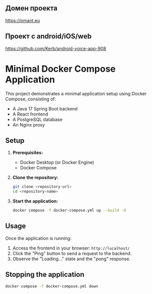 ## Домен проекта

https://pmant.eu

## Проект с android/iOS/web

https://github.com/Kerb/android-voice-app-908

# Minimal Docker Compose Application

This project demonstrates a minimal application setup using Docker Compose, consisting of:
- A Java 17 Spring Boot backend
- A React frontend
- A PostgreSQL database
- An Nginx proxy

## Setup

1.  **Prerequisites:**
    *   Docker Desktop (or Docker Engine)
    *   Docker Compose

2.  **Clone the repository:**
    ```bash
    git clone <repository-url>
    cd <repository-name>
    ```

3.  **Start the application:**
    ```bash
    docker compose -f docker-compose.yml up --build -d
    ```

## Usage

Once the application is running:

1.  Access the frontend in your browser: `http://localhost/`
2.  Click the "Ping" button to send a request to the backend.
3.  Observe the "Loading..." state and the "pong" response.

## Stopping the application

```bash
docker compose -f docker-compose.yml down
```
